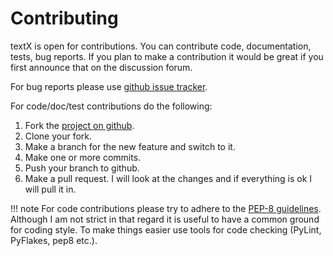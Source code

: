 # Contributing

textX is open for contributions. You can contribute code, documentation, tests,
bug reports.  If you plan to make a contribution it would be great if you first
announce that on the discussion forum.

For bug reports please use [github issue
tracker](https://github.com/igordejanovic/textx/issues/).

For code/doc/test contributions do the following:

1. Fork the [project on github](https://github.com/igordejanovic/textx/).
1. Clone your fork.
1. Make a branch for the new feature and switch to it.
1. Make one or more commits.
1. Push your branch to github.
1. Make a pull request. I will look at the changes and if everything is ok I will pull it in.

!!! note
    For code contributions please try to adhere to the [PEP-8
    guidelines](http://legacy.python.org/dev/peps/pep-0008/).  Although I am not
    strict in that regard it is useful to have a common ground for coding style.
    To make things easier use tools for code checking (PyLint, PyFlakes, pep8
    etc.).





